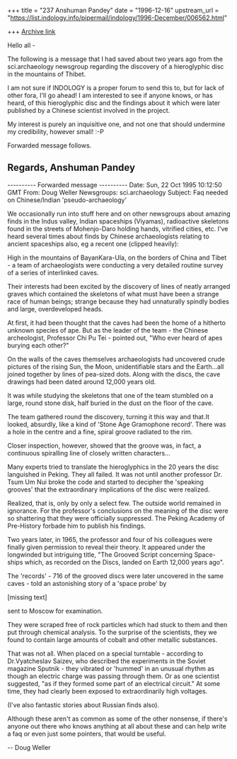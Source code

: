 +++
title = "237 Anshuman Pandey"
date = "1996-12-16"
upstream_url = "https://list.indology.info/pipermail/indology/1996-December/006562.html"

+++
[Archive link](https://list.indology.info/pipermail/indology/1996-December/006562.html)


Hello all -

The following is a message that I had saved about two years ago from
the sci.archaeology newsgroup regarding the discovery of a hieroglyphic
disc in the mountains of Thibet.

I am not sure if INDOLOGY is a proper forum to send this to, but for lack 
of other fora, I'll go ahead! I am interested to see if anyone knows, or
has heard, of this hieroglyphic disc and the findings about it which were
later published by a Chinese scientist involved in the project.

My interest is purely an inquisitive one, and not one that should
undermine my credibility, however small! :-P

Forwarded message follows.

Regards,
Anshuman Pandey
----------------------------------------------------------------------

---------- Forwarded message ----------
Date: Sun, 22 Oct 1995 10:12:50 GMT
From: Doug Weller <dweller at ramtops.demon.co.uk>
Newsgroups: sci.archaeology
Subject: Faq needed on Chinese/Indian 'pseudo-archaeology'

We occasionally run into stuff here and on other newsgroups about amazing
finds in the Indus valley, Indian spaceships (Viyamas), radioactive
skeletons found in the streets of Mohenjo-Daro holding hands, vitrified
cities, etc. I've heard several times about finds by Chinese
archaeologists relating to ancient spaceships also, eg a recent one
(clipped heavily):

High in the mountains of BayanKara-Ula, on the borders of China 
and Tibet - a team of archaeologists were conducting a very 
detailed routine survey of a series of interlinked caves.

Their interests had been excited by the discovery of lines of 
neatly arranged graves which contained the skeletons of what 
must have been a strange race of human beings; strange because 
they had unnaturally spindly bodies and large, overdeveloped 
heads.

At first, it had been thought that the caves had been the home 
of a hitherto unknown species of ape. But as the leader of the 
team - the Chinese archeologist, Professor Chi Pu Tei - pointed 
out, "Who ever heard of apes burying each other?" 

On the walls of the caves themselves archaeologists had 
uncovered crude pictures of the rising Sun, the Moon, 
unidentifiable stars and the Earth...all joined together by 
lines of pea-sized dots. Along with the discs, the cave drawings 
had been dated around 12,000 years old.

It was while studying the skeletons that one of the team 
stumbled on a large, round stone disk, half buried in the dust 
on the floor of the cave.

The team gathered round the discovery, turning it this way and 
that.It looked, absurdly, like a kind of 'Stone Age Gramophone 
record'. There was a hole in the centre and a fine, spiral 
groove radiated to the rim.

Closer inspection, however, showed that the groove was, in fact, 
a continuous spiralling line of closely written characters...

Many experts tried to translate the hieroglyphics in the 20 
years the disc languished in Peking. They all failed. It was not 
until another professor Dr. Tsum Um Nui broke the code and 
started to decipher the 'speaking grooves' that the 
extraordinary implications of the disc were realized.

Realized, that is, only by only a select few. The outside world 
remained in ignorance. For the professor's conclusions on the 
meaning of the disc were so shattering that they were officially 
suppressed. The Peking Academy of Pre-History forbade him to 
publish his findings.

Two years later, in 1965, the professor and four of his 
colleagues were finally given permission to reveal their theory. 
It appeared under the longwinded but intriguing title, "The 
Grooved Script concerning Space-ships which, as recorded on the 
Discs, landed on Earth 12,000 years ago".

The 'records' - 716 of the grooved discs were later uncovered in 
the same caves - told an astonishing story of a 'space probe' by

[missing text]

sent to Moscow for examination.

They were scraped free of rock particles which had stuck to them 
and then put through chemical analysis. To the surprise of the 
scientists, they we found to contain large amounts of cobalt and 
other metallic substances.

That was not all. When placed on a special turntable - according 
to Dr.Vyatcheslav Saizev, who described the experiments in the 
Soviet magazine Sputnik - they vibrated or 'hummed' in an 
unusual rhythm as though an electric charge was passing through 
them. Or as one scientist suggested, "as if they formed some 
part of an electrical circuit." At some time, they had clearly 
been exposed to extraordinarily high voltages.

(I've also fantastic stories about Russian finds also).

Although these aren't as common as some of the other nonsense,
if there's anyone out there who knows anything at all about these
and can help write a faq or even just some pointers, that would
be useful.

-- 
Doug Weller







